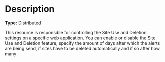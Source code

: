 # Description

**Type:** Distributed

This resource is responsible for controlling the Site Use and Deletion
settings on a specific web application. You can enable or disable the Site Use
and Deletion feature, specify the amount of days after which the alerts are
being send, if sites have to be deleted automatically and if so after how many
